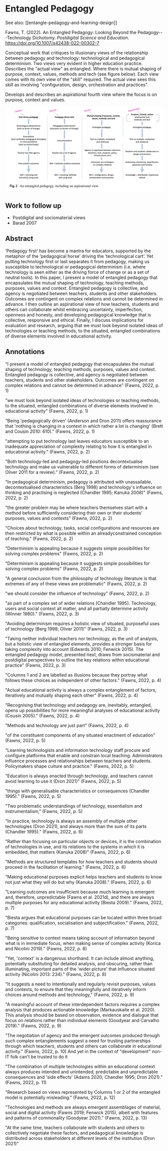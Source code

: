 # Entangled Pedagogy

See also: [[entangle-pedagogy-and-learning-design]]

Fawns, T. (2022). An Entangled Pedagogy: Looking Beyond the Pedagogy---Technology Dichotomy. *Postdigital Science and Education*. <https://doi.org/10.1007/s42438-022-00302-7>

Conceptual work that critiques to illusionary views of the relationship between pedagogy and technology: technological and pedagogical determinism. Two views very evident in higher education practice. Describes the "actual view" as entangled. Where there is mutual shaping of purpose, context, values, methods and tech (see figure below). Each view comes with its own view of the "skill" required. The actual view sees this skill as involving "configuration, design, orchestration and practices".

Develops and describes an aspirational fourth view where the focus is on purpose, context and values.

![Fawns' (2022, p. 9) aspirational view of entangled pedagogy](pics/entagled-pedagogy-aspirational.png)  

## Work to follow up

- Postdigital and sociomaterial views
- Barad 2007

## Abstract

‘Pedagogy first’ has become a mantra for educators, supported by the metaphor of the ‘pedagogical horse’ driving the ‘technological cart’. Yet putting technology first or last separates it from pedagogy, making us susceptible to technological or pedagogical determinism (i.e. where technology is seen either as the driving force of change or as a set of neutral tools). In this paper, I present a model of entangled pedagogy that encapsulates the mutual shaping of technology, teaching methods, purposes, values and context. Entangled pedagogy is collective, and agency is negotiated between teachers, students and other stakeholders. Outcomes are contingent on complex relations and cannot be determined in advance. I then outline an aspirational view of how teachers, students and others can collaborate whilst embracing uncertainty, imperfection, openness and honesty, and developing pedagogical knowledge that is collective, responsive and ethical. Finally, I discuss implications for evaluation and research, arguing that we must look beyond isolated ideas of technologies or teaching methods, to the situated, entangled combinations of diverse elements involved in educational activity.

## Annotations

"I present a model of entangled pedagogy that encapsulates the mutual shaping of technology, teaching methods, purposes, values and context. Entangled pedagogy is collective, and agency is negotiated between teachers, students and other stakeholders. Outcomes are contingent on complex relations and cannot be determined in advance" (Fawns, 2022, p. 1)

"we must look beyond isolated ideas of technologies or teaching methods, to the situated, entangled combinations of diverse elements involved in educational activity" (Fawns, 2022, p. 1)

"Being 'pedagogically driven' (Anderson and Dron 2011) offers reassurance that 'nothing is changing in a context in which rather a lot is changing' (Brett and Cousin 2010: 610)." (Fawns, 2022, p. 1)

"attempting to put technology last leaves educators susceptible to an inadequate appreciation of complexity relating to how it is entangled in educational activity." (Fawns, 2022, p. 2)

"Both technology-led and pedagogy-led positions decontextualise technology and make us vulnerable to different forms of determinism (see Oliver 2011 for a review)." (Fawns, 2022, p. 2)

"In pedagogical determinism, pedagogy is attributed with unassailable, decontextualised characteristics (Berg 1998) and technology's influence on thinking and practising is neglected (Chandler 1995; Kanuka 2008)" (Fawns, 2022, p. 2)

"the greater problem may be where teachers themselves start with a method before sufficiently considering their own or their students' purposes, values and contexts" (Fawns, 2022, p. 2)

"Choices about technology, tasks, social configurations and resources are then restricted by what is possible within an alreadyconstrained conception of teaching." (Fawns, 2022, p. 2)

"Determinism is appealing because it suggests simple possibilities for solving complex problems" (Fawns, 2022, p. 2)

"Determinism is appealing because it suggests simple possibilities for solving complex problems" (Fawns, 2022, p. 2)

"A general conclusion from the philosophy of technology literature is that extremes of any of these views are problematic" (Fawns, 2022, p. 2)

"we should consider the influence of technology" (Fawns, 2022, p. 2)

"as part of a complex set of wider relations (Chandler 1995). Technology, users and social context all matter, and all partially determine activity (Winner 1980)." (Fawns, 2022, p. 3)

"Avoiding determinism requires a holistic view of situated, purposeful uses of technology (Berg 1998; Oliver 2011)" (Fawns, 2022, p. 3)

"Taking neither individual teachers nor technology, as the unit of analysis, but a holistic view of entangled elements, provides a stronger basis for taking complexity into account (Edwards 2010; Fenwick 2015). The entangled pedagogy model, presented next, draws from sociomaterial and postdigital perspectives to outline the key relations within educational practice" (Fawns, 2022, p. 3)

"Columns 1 and 2 are labelled as illusions because they portray what follows these choices as independent of other factors." (Fawns, 2022, p. 4)

"Actual educational activity is always a complex entanglement of factors, iteratively and mutually shaping each other" (Fawns, 2022, p. 4)

"Recognising that technology and pedagogy are, inevitably, entangled, opens up possibilities for more meaningful analyses of educational activity (Cousin 2005)." (Fawns, 2022, p. 4)

"Methods and technology are just part" (Fawns, 2022, p. 4)

"of the constituent components of any situated enactment of education" (Fawns, 2022, p. 5)

"Learning technologists and information technology staff procure and configure platforms that enable and constrain local teaching. Administrators influence processes and relationships between teachers and students. Policymakers shape culture and practice." (Fawns, 2022, p. 5)

"Education is always enacted through technology, and teachers cannot avoid learning to use it (Dron 2021)" (Fawns, 2022, p. 5)

"things with generalisable characteristics or consequences (Chandler 1995)." (Fawns, 2022, p. 5)

"Two problematic understandings of technology, essentialism and instrumentalism," (Fawns, 2022, p. 5)

"In practice, technology is always an assembly of multiple other technologies (Dron 2021), and always more than the sum of its parts (Chandler 1995)." (Fawns, 2022, p. 6)

"Rather than focusing on particular objects or devices, it is the combination of technologies in use, and its relations to the systems in which it is embedded, that matters (Kanuka 2008)" (Fawns, 2022, p. 6)

"Methods are structured templates for how teachers and students should proceed in the facilitation of learning." (Fawns, 2022, p. 6)

"Making educational purposes explicit helps teachers and students to know not just what they will do but why (Kanuka 2008)." (Fawns, 2022, p. 6)

"Learning outcomes are insufficient because much learning is emergent and, therefore, unpredictable (Fawns et al. 2021d), and there are always multiple purposes for any educational activity (Biesta 2009)." (Fawns, 2022, p. 7)

"Biesta argues that educational purposes can be located within three broad categories: qualification, socialisation and subjectification." (Fawns, 2022, p. 7)

"Being sensitive to context means taking account of information beyond what is in immediate focus, when making sense of complex activity (Korica and Nicolini 2019)." (Fawns, 2022, p. 8)

"Yet, 'context' is a dangerous shorthand. It can include almost anything, potentially substituting for detailed analysis, and obscuring, rather than illuminating, important parts of the 'wider picture' that influence situated activity (Nicolini 2013: 234)." (Fawns, 2022, p. 8)

"It suggests a need to intentionally and regularly revisit purposes, values and contexts, to ensure that they meaningfully and iteratively inform choices around methods and technology," (Fawns, 2022, p. 9)

"A meaningful account of these interdependent factors requires a complex analysis that produces actionable knowledge (Markauskaite et al. 2020). This analysis should be based on observation, evidence and dialogue that focus on relations rather than individual elements (Goodyear and Carvalho 2019)." (Fawns, 2022, p. 9)

"The negotiation of agency and the emergent outcomes produced through such complex entanglements suggest a need for trusting partnerships through which teachers, students and others can collaborate in educational activity." (Fawns, 2022, p. 10) And yet in the context of "development" non-IT folk can't be trusted to do it

"The combination of multiple technologies within an educational context always produces intended and unintended, predictable and unpredictable consequences and 'side effects' (Adams 2020; Chandler 1995; Dron 2021)." (Fawns, 2022, p. 11)

"Research based on views represented by Columns 1 or 2 of the entangled model is potentially misleading." (Fawns, 2022, p. 12)

"Technologies and methods are always emergent assemblages of material, social and digital activity (Fawns 2019; Fenwick 2015), albeit with features and patterns of commonality (Goodyear 2021)." (Fawns, 2022, p. 13)

"At the same time, teachers collaborate with students and others to collectively negotiate these factors, and pedagogical knowledge is distributed across stakeholders at different levels of the institution (Dron 2021)"


